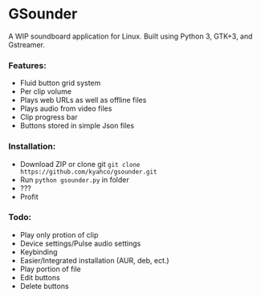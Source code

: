 # GSounder
A WIP soundboard application for Linux. Built using Python 3, GTK+3, and Gstreamer.

### Features:
* Fluid button grid system
* Per clip volume
* Plays web URLs as well as offline files
* Plays audio from video files
* Clip progress bar
* Buttons stored in simple Json files

### Installation:
* Download ZIP or clone git `git clone https://github.com/kyahco/gsounder.git`
* Run `python gsounder.py` in folder
* ???
* Profit

### Todo:
* Play only protion of clip
* Device settings/Pulse audio settings
* Keybinding
* Easier/Integrated installation (AUR, deb, ect.)
* Play portion of file
* Edit buttons
* Delete buttons
